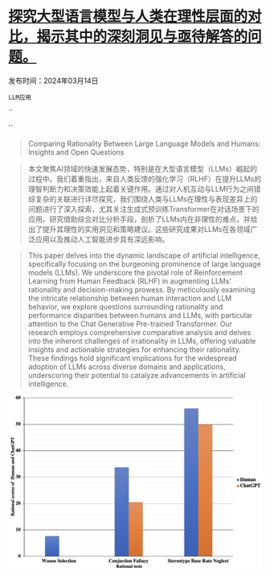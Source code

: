 # [探究大型语言模型与人类在理性层面的对比，揭示其中的深刻洞见与亟待解答的问题。](https://arxiv.org/abs/2403.09798)

发布时间：2024年03月14日

`LLM应用`

``

``

> Comparing Rationality Between Large Language Models and Humans: Insights and Open Questions

> 本文聚焦AI领域的快速发展态势，特别是在大型语言模型（LLMs）崛起的过程中。我们着重指出，来自人类反馈的强化学习（RLHF）在提升LLMs的理智判断力和决策效能上起着关键作用。通过对人机互动与LLM行为之间错综复杂的关联进行详尽探究，我们围绕人类与LLMs在理性与表现差异上的问题进行了深入探索，尤其关注生成式预训练Transformer在对话场景下的应用。研究借助综合对比分析手段，剖析了LLMs内在非理性的难点，并给出了提升其理性的实用洞见和策略建议。这些研究成果对LLMs在各领域广泛应用以及推动人工智能进步具有深远影响。

> This paper delves into the dynamic landscape of artificial intelligence, specifically focusing on the burgeoning prominence of large language models (LLMs). We underscore the pivotal role of Reinforcement Learning from Human Feedback (RLHF) in augmenting LLMs' rationality and decision-making prowess. By meticulously examining the intricate relationship between human interaction and LLM behavior, we explore questions surrounding rationality and performance disparities between humans and LLMs, with particular attention to the Chat Generative Pre-trained Transformer. Our research employs comprehensive comparative analysis and delves into the inherent challenges of irrationality in LLMs, offering valuable insights and actionable strategies for enhancing their rationality. These findings hold significant implications for the widespread adoption of LLMs across diverse domains and applications, underscoring their potential to catalyze advancements in artificial intelligence.

![探究大型语言模型与人类在理性层面的对比，揭示其中的深刻洞见与亟待解答的问题。](../../../paper_images/2403.09798/COM.png)